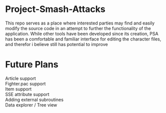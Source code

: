 Project-Smash-Attacks
=====================


This repo serves as a place where interested parties may find and easily modify the source code in an attempt to further the functionality of the application. While other tools have been developed since its creation, PSA has been a comfortable and familiar interface for editing the character files, and therefor i believe still has potential to improve


Future Plans
=====================
Article support  
Fighter.pac support  
Item support  
SSE attribute support  
Adding external subroutines  
Data explorer / Tree view  
